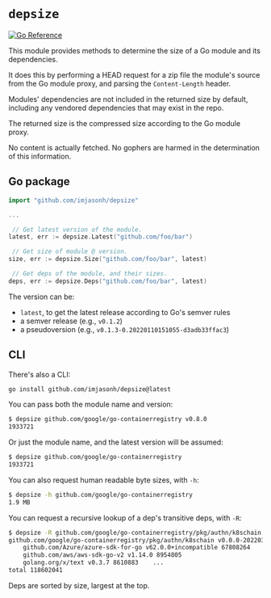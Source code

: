 # `depsize`

[![Go Reference](https://pkg.go.dev/badge/github.com/imjasonh/depsize.svg)](https://pkg.go.dev/github.com/imjasonh/depsize)

This module provides methods to determine the size of a Go module and its dependencies.

It does this by performing a HEAD request for a zip file the module's source
from the Go module proxy, and parsing the `Content-Length` header.

Modules' dependencies are not included in the returned size by default, including any
vendored dependencies that may exist in the repo.

The returned size is the compressed size according to the Go module proxy.

No content is actually fetched. No gophers are harmed in the determination of this information.

## Go package

```go
import "github.com/imjasonh/depsize"

...

 // Get latest version of the module.
latest, err := depsize.Latest("github.com/foo/bar")

 // Get size of module @ version.
size, err := depsize.Size("github.com/foo/bar", latest)

 // Get deps of the module, and their sizes.
deps, err := depsize.Deps("github.com/foo/bar", latest)

```

The version can be:
- `latest`, to get the latest release according to Go's semver rules
- a semver release (e.g., `v0.1.2`)
- a pseudoversion (e.g., `v0.1.3-0.20220110151055-d3adb33ffac3`)

## CLI

There's also a CLI:

```sh
go install github.com/imjasonh/depsize@latest
```

You can pass both the module name and version:

```sh
$ depsize github.com/google/go-containerregistry v0.8.0
1933721
```

Or just the module name, and the latest version will be assumed:

```sh
$ depsize github.com/google/go-containerregistry
1933721
```

You can also request human readable byte sizes, with `-h`:

```sh
$ depsize -h github.com/google/go-containerregistry
1.9 MB
```

You can request a recursive lookup of a dep's transitive deps, with `-R`:

```sh
$ depsize -R github.com/google/go-containerregistry/pkg/authn/k8schain
github.com/google/go-containerregistry/pkg/authn/k8schain v0.0.0-20220328141311-efc62d802606 80033
    github.com/Azure/azure-sdk-for-go v62.0.0+incompatible 67808264
    github.com/aws/aws-sdk-go-v2 v1.14.0 8954805
    golang.org/x/text v0.3.7 8610883    ...
total 118602041
```

Deps are sorted by size, largest at the top.